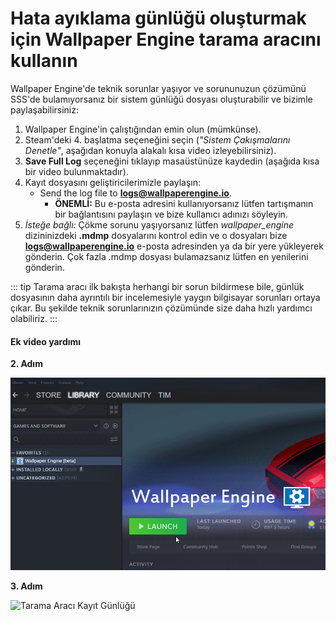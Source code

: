 # Hata ayıklama günlüğü oluşturmak için Wallpaper Engine tarama aracını kullanın

Wallpaper Engine'de teknik sorunlar yaşıyor ve sorununuzun çözümünü SSS'de bulamıyorsanız bir sistem günlüğü dosyası oluşturabilir ve bizimle paylaşabilirsiniz:

1. Wallpaper Engine'in çalıştığından emin olun (mümkünse).
2. Steam'deki 4. başlatma seçeneğini seçin (*"Sistem Çakışmalarını Denetle"*, aşağıdan konuyla alakalı kısa video izleyebilirsiniz).
3. **Save Full Log** seçeneğini tıklayıp masaüstünüze kaydedin (aşağıda kısa bir video bulunmaktadır).
4. Kayıt dosyasını geliştiricilerimizle paylaşın:
    * Send the log file to **logs@wallpaperengine.io**.
        * **ÖNEMLİ:** Bu e-posta adresini kullanıyorsanız lütfen tartışmanın bir bağlantısını paylaşın ve bize kullanıcı adınızı söyleyin.
5. *İsteğe bağlı:* Çökme sorunu yaşıyorsanız lütfen *wallpaper_engine* dizininizdeki **.mdmp** dosyalarını kontrol edin ve o dosyaları bize **logs@wallpaperengine.io** e-posta adresinden ya da bir yere yükleyerek gönderin. Çok fazla .mdmp dosyası bulamazsanız lütfen en yenilerini gönderin.

::: tip
Tarama aracı ilk bakışta herhangi bir sorun bildirmese bile, günlük dosyasının daha ayrıntılı bir incelemesiyle yaygın bilgisayar sorunları ortaya çıkar. Bu şekilde teknik sorunlarınızın çözümünde size daha hızlı yardımcı olabiliriz.
:::

#### Ek video yardımı

**2. Adım**

![Tarama Aracı Başlatma Seçeneği](./scantoollaunch.gif)

**3. Adım**

![Tarama Aracı Kayıt Günlüğü](./scantoolsave.gif)
